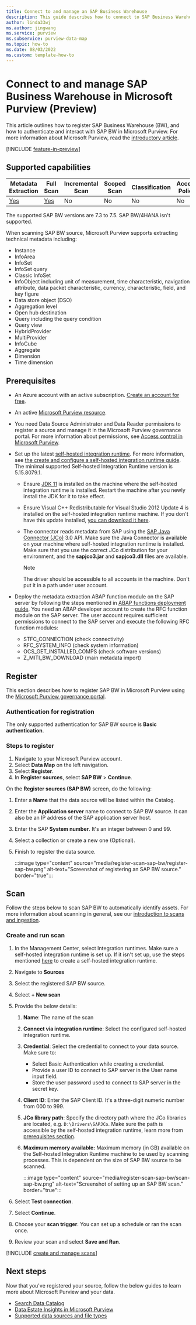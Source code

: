 ```yaml
---
title: Connect to and manage an SAP Business Warehouse
description: This guide describes how to connect to SAP Business Warehouse in Microsoft Purview, and use Microsoft Purview's features to scan and manage your SAP BW source.
author: linda33wj
ms.author: jingwang
ms.service: purview
ms.subservice: purview-data-map
ms.topic: how-to
ms.date: 08/03/2022
ms.custom: template-how-to
---
```


# Connect to and manage SAP Business Warehouse in Microsoft Purview (Preview)

This article outlines how to register SAP Business Warehouse (BW), and how to authenticate and interact with SAP BW in Microsoft Purview. For more information about Microsoft Purview, read the [introductory article](overview.md).

[!INCLUDE [feature-in-preview](includes/feature-in-preview.md)]

## Supported capabilities

|**Metadata Extraction**|  **Full Scan**  |**Incremental Scan**|**Scoped Scan**|**Classification**|**Access Policy**|**Lineage**|**Data Sharing**|
|---|---|---|---|---|---|---|---|
| [Yes](#register)| [Yes](#scan)| No | No | No | No| No|No|

The supported SAP BW versions are 7.3 to 7.5. SAP BW/4HANA isn't supported.

When scanning SAP BW source, Microsoft Purview supports extracting technical metadata including:

- Instance
- InfoArea
- InfoSet
- InfoSet query
- Classic InfoSet
- InfoObject including unit of measurement, time characteristic, navigation attribute, data packet characteristic, currency, characteristic, field, and key figure
- Data store object (DSO)
- Aggregation level
- Open hub destination
- Query including the query condition
- Query view
- HybridProvider
- MultiProvider
- InfoCube
- Aggregate
- Dimension
- Time dimension

## Prerequisites

* An Azure account with an active subscription. [Create an account for free](https://azure.microsoft.com/free/?WT.mc_id=A261C142F).

* An active [Microsoft Purview resource](create-catalog-portal.md).

* You need Data Source Administrator and Data Reader permissions to register a source and manage it in the Microsoft Purview governance portal. For more information about permissions, see [Access control in Microsoft Purview](catalog-permissions.md).

* Set up the latest [self-hosted integration runtime](https://www.microsoft.com/download/details.aspx?id=39717). For more information, see [the create and configure a self-hosted integration runtime guide](manage-integration-runtimes.md). The minimal supported Self-hosted Integration Runtime version is 5.15.8079.1.

    * Ensure [JDK 11](https://www.oracle.com/java/technologies/downloads/#java11) is installed on the machine where the self-hosted integration runtime is installed. Restart the machine after you newly install the JDK for it to take effect.

    * Ensure Visual C++ Redistributable for Visual Studio 2012 Update 4 is installed on the self-hosted integration runtime machine. If you don't have this update installed, [you can download it here](https://www.microsoft.com/download/details.aspx?id=30679).

    * The connector reads metadata from SAP using the [SAP Java Connector (JCo)](https://support.sap.com/en/product/connectors/jco.html) 3.0 API. Make sure the Java Connector is available on your machine where self-hosted integration runtime is installed. Make sure that you use the correct JCo distribution for your environment, and the **sapjco3.jar** and **sapjco3.dll** files are available.

        > [!Note]
        > The driver should be accessible to all accounts in the machine. Don't put it in a path under user account.

* Deploy the metadata extraction ABAP function module on the SAP server by following the steps mentioned in [ABAP functions deployment guide](abap-functions-deployment-guide.md). You need an ABAP developer account to create the RFC function module on the SAP server. The user account requires sufficient permissions to connect to the SAP server and execute the following RFC function modules:

    * STFC_CONNECTION (check connectivity)
    * RFC_SYSTEM_INFO (check system information)
    * OCS_GET_INSTALLED_COMPS (check software versions)
    * Z_MITI_BW_DOWNLOAD (main metadata import)

## Register

This section describes how to register SAP BW in Microsoft Purview using the [Microsoft Purview governance portal](https://web.purview.azure.com/).

### Authentication for registration

The only supported authentication for SAP BW source is **Basic authentication**.

### Steps to register

1. Navigate to your Microsoft Purview account.
1. Select **Data Map** on the left navigation.
1. Select **Register**.
1. In **Register sources**, select **SAP BW** > **Continue**.  

On the **Register sources (SAP BW)** screen, do the following:

1. Enter a **Name** that the data source will be listed within the Catalog.

1. Enter the **Application server** name to connect to SAP BW source. It can also be an IP address of the SAP application server host.

1. Enter the SAP **System number**. It's an integer between 0 and 99.

1. Select a collection or create a new one (Optional).

1. Finish to register the data source.

    :::image type="content" source="media/register-scan-sap-bw/register-sap-bw.png" alt-text="Screenshot of registering an SAP BW source." border="true":::

## Scan

Follow the steps below to scan SAP BW to automatically identify assets. For more information about scanning in general, see our [introduction to scans and ingestion](concept-scans-and-ingestion.md).

### Create and run scan

1. In the Management Center, select Integration runtimes. Make sure a self-hosted integration runtime is set up. If it isn't set up, use the steps mentioned [here](./manage-integration-runtimes.md) to create a self-hosted integration runtime.

1. Navigate to **Sources**

1. Select the registered SAP BW source.

1. Select **+ New scan**

1. Provide the below details:

    1. **Name**: The name of the scan

    1. **Connect via integration runtime**: Select the configured self-hosted integration runtime.

    1. **Credential**: Select the credential to connect to your data source. Make sure to:

        * Select Basic Authentication while creating a credential.
        * Provide a user ID to connect to SAP server in the User name input field.
        * Store the user password used to connect to SAP server in the secret key.

    1. **Client ID**: Enter the SAP Client ID. It's a three-digit numeric number from 000 to 999.

    1. **JCo library path**: Specify the directory path where the JCo libraries are located, e.g. `D:\Drivers\SAPJCo`. Make sure the path is accessible by the self-hosted integration runtime, learn more from [prerequisites section](#prerequisites).

    1. **Maximum memory available:** Maximum memory (in GB) available on the Self-hosted Integration Runtime machine to be used by scanning processes. This is dependent on the size of SAP BW source to be scanned. 

        :::image type="content" source="media/register-scan-sap-bw/scan-sap-bw.png" alt-text="Screenshot of setting up an SAP BW scan." border="true":::

1. Select **Test connection**.

1. Select **Continue**.

1. Choose your **scan trigger**. You can set up a schedule or ran the
    scan once.

1. Review your scan and select **Save and Run**.

[!INCLUDE [create and manage scans](includes/view-and-manage-scans.md)]

## Next steps

Now that you've registered your source, follow the below guides to learn more about Microsoft Purview and your data.

- [Search Data Catalog](how-to-search-catalog.md)
- [Data Estate Insights in Microsoft Purview](concept-insights.md)
- [Supported data sources and file types](azure-purview-connector-overview.md)